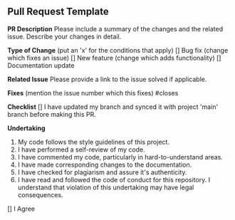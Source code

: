 ## Pull Request Template

**PR Description** 
Please include a summary of the changes and the related issue. Describe your changes in detail.

**Type of Change** 
(put an 'x' for the conditions that apply)
[] Bug fix (change which fixes an issue)
[] New feature (change which adds functionality)
[] Documentation update

**Related Issue**
Please provide a link to the issue solved if applicable.

**Fixes** (mention the issue number which this fixes)
#closes 

**Checklist**
[] I have updated my branch and synced it with project 'main' branch before making this PR.

**Undertaking**
1. My code follows the style guidelines of this project.
2. I have performed a self-review of my code.
3. I have commented my code, particularly in hard-to-understand areas.
4. I have made corresponding changes to the documentation.
5. I have checked for plagiarism and assure it's authenticity.
6. I have read and followed the code of conduct for this repository.
I understand that violation of this undertaking may have legal consequences.

[] I Agree
